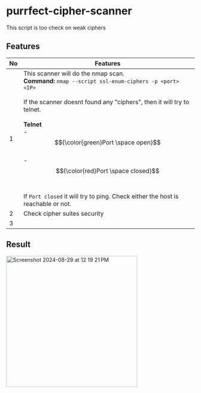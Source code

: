 # purrfect-cipher-scanner
This script is too check on weak ciphers

## Features

|No|Features|
|--|--------|
|1|This scanner will do the nmap scan.<br><b>Command:</b> `nmap --script ssl-enum-ciphers -p <port> <IP>`<br><br>If the scanner doesnt found any "ciphers", then it will try to telnet. <br><br><b>Telnet</b><br>- $${\color{green}Port \space open}$$<br>- $${\color{red}Port \space closed}$$<br><br>If `Port closed` it will try to ping. Check either the host is reachable or not.|
|2|Check cipher suites security|
|3||

## Result
<img width="350" alt="Screenshot 2024-08-29 at 12 19 21 PM" src="https://github.com/user-attachments/assets/eed6b0cf-c972-42a0-8fe2-1e3a25c8bab5">
